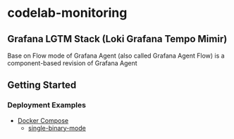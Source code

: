 # codelab-monitoring

## Grafana LGTM Stack (Loki Grafana Tempo Mimir) 


Base on Flow mode of Grafana Agent (also called Grafana Agent Flow) is a component-based revision of Grafana Agent

## Getting Started

### Deployment Examples

- [Docker Compose](docker-compose)
  - [single-binary-mode](docker-compose/single-binary-mode/docker-compose.yaml)